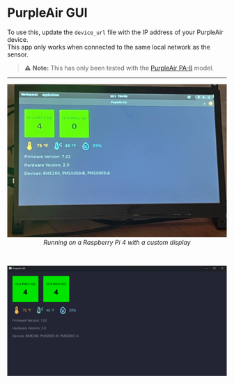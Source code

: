 # PurpleAir GUI

To use this, update the `device_url` file with the IP address of your PurpleAir device.  
This app only works when connected to the same local network as the sensor.


> ⚠️ **Note:** This has only been tested with the [PurpleAir PA-II](https://www2.purpleair.com/products/purpleair-pa-ii) model.

---

<p align="center">
  <img src="assets/raspberry-pi.jpg" alt="Application Preview" />
  <br />
  <em>Running on a Raspberry Pi 4 with a custom display</em>
</p>

<br />

![Application Preview](assets/app_preview.png)